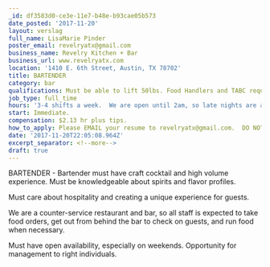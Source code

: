 ```yaml
---
_id: df3583d0-ce3e-11e7-b48e-b93cae05b573
date_posted: '2017-11-20'
layout: verslag
full_name: LisaMarie Pinder
poster_email: revelryatx@gmail.com
business_name: Revelry Kitchen + Bar
business_url: www.revelryatx.com
location: '1410 E. 6th Street, Austin, TX 78702'
title: BARTENDER
category: bar
qualifications: Must be able to lift 50lbs. Food Handlers and TABC required.
job_type: full_time
hours: '3-4 shifts a week.  We are open until 2am, so late nights are a must.'
start: Immediate.
compensation: $2.13 hr plus tips.
how_to_apply: Please EMAIL your resume to revelryatx@gmail.com.  DO NOT walk-in to apply.
date: '2017-11-20T22:05:08.964Z'
excerpt_separator: <!--more-->
draft: true
---
```

BARTENDER - Bartender must have craft cocktail and high volume experience. Must be knowledgeable about spirits and flavor profiles. 

Must care about hospitality and creating a unique experience for guests. 

We are a counter-service restaurant and bar, so all staff is expected to take food orders, get out from behind the bar to check on guests, and run food when necessary.

Must have open availability, especially on weekends.  Opportunity for management to right individuals.
